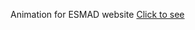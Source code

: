 
Animation for ESMAD website
<a href="https://joaorafaelsantos.github.io/esmad_intro/">Click to see</a>

